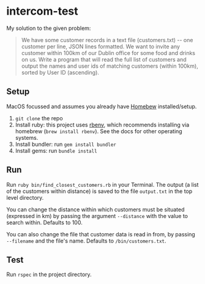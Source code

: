 # intercom-test
My solution to the given problem:

>We have some customer records in a text file (customers.txt) -- one customer per line, JSON lines formatted. We want to invite any customer within 100km of our Dublin office for some food and drinks on us. Write a program that will read the full list of customers and output the names and user ids of matching customers (within 100km), sorted by User ID (ascending).

## Setup
MacOS focussed and assumes you already have [Homebew](https://brew.sh/) installed/setup.

1. `git clone` the repo
2. Install ruby: this project uses [rbenv](https://github.com/rbenv/rbenv), which recommends installing via homebrew (`brew install rbenv`). See the docs for other operating systems.
3. Install bundler: run `gem install bundler`
4. Install gems: run `bundle install`

## Run
Run `ruby bin/find_closest_customers.rb` in your Terminal. The output (a list of the customers within distance) is saved to the file `output.txt` in the top level directory.

You can change the distance within which customers must be situated (expressed in km) by passing the argument `--distance` with the value to search within. Defaults to 100.

You can also change the file that customer data is read in from, by passing `--filename` and the file's name. Defaults to `/bin/customers.txt`.

## Test
Run `rspec` in the project directory.
